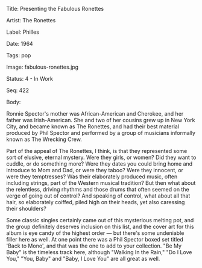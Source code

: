 Title:  Presenting the Fabulous Ronettes

Artist: The Ronettes

Label:  Philles

Date:   1964

Tags:   pop

Image:  fabulous-ronettes.jpg

Status: 4 - In Work

Seq:    422

Body: 

Ronnie Spector's mother was African-American and Cherokee, and her father was Irish-American. She and two of her cousins grew up in New York City, and became known as The Ronettes, and had their best material produced by Phil Spector and performed by a group of musicians informally known as The Wrecking Crew. 

Part of the appeal of The Ronettes, I think, is that they represented some sort of elusive, eternal mystery. Were they girls, or women? Did they want to cuddle, or do something more? Were they dates you could bring home and introduce to Mom and Dad, or were they taboo? Were they innocent, or were they temptresses? Was their elaborately produced music, often including strings, part of the Western musical tradition? But then what about the relentless, driving rhythms and those drums that often seemed on the verge of going out of control? And speaking of control, what about all that hair, so elaborately coiffed, piled high on their heads, yet also caressing their shoulders? 

Some classic singles certainly came out of this mysterious melting pot, and the group definitely deserves inclusion on this list, and the cover art for this album is eye candy of the highest order — but there's some undeniable filler here as well.  At one point there was a Phil Spector boxed set titled 'Back to Mono', and that was the one to add to your collection. "Be My Baby" is the timeless track here, although "Walking In the Rain," "Do I Love You," "You, Baby" and "Baby, I Love You" are all great as well.  


